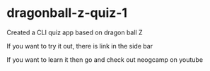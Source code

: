 # dragonball-z-quiz-1
Created a CLI quiz app based on dragon ball Z

If you want to try it out, there is link in the side bar 

If you want to learn it then go and check out neogcamp on youtube
